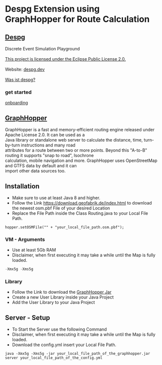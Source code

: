 # Despg Extension using GraphHopper for Route Calculation

## [Despg](https://despg.dev)
Discrete Event Simulation Playground<br>
<br>
[This project is licensed under the Eclipse Public License 2.0.](https://gitlab.com/lobequadrat/despg/-/blob/main/LICENSE)<br>
<br>
Website: [despg.dev](https://despg.dev)<br>
<br>
[Was ist despg?](https://despg.dev/was-ist-despg/)

### get started
[onboarding](https://despg.dev/erste-schritte/)

## [GraphHopper](https://github.com/graphhopper/graphhopper)
GraphHopper is a fast and memory-efficient routing engine released under Apache License 2.0. It can be used as a <br>
Java library or standalone web server to calculate the distance, time, turn-by-turn instructions and many road <br> 
attributes for a route between two or more points. Beyond this "A-to-B" routing it supports "snap to road", Isochrone <br>
calculation, mobile navigation and more. GraphHopper uses OpenStreetMap and GTFS data by default and it can <br>
import other data sources too.

## Installation
- Make sure to use at least Java 8 and higher.
- Follow the Link https://download.geofabrik.de/index.html to download the newest osm.pbf File of your desired Location<br>
- Replace the File Path inside the Class Routing.java to your Local File Path.
````
hopper.setOSMFile("" + "your_local_file_path.osm.pbf");
````
 
### VM - Arguments
- Use at least 5Gb RAM
- Disclaimer, when first executing it may take a while until the Map is fully loaded.
```java
-Xmx5g -Xms5g
```

### Library
- Follow the Link to download the [GraphHopper Jar](https://github.com/graphhopper/graphhopper/releases/download/6.0/graphhopper-web-6.0.jar) 
- Create a new User Library inside your Java Project
- Add the User Library to your Java Project


## Server - Setup
- To Start the Server use the following Command
- Disclaimer, when first executing it may take a while until the Map is fully loaded.
- Download the config.yml insert your Local File Path.
```
java -Xmx5g -Xms5g -jar your_local_file_path_of_the_graphhopper.jar server your_local_file_path_of_the_config.yml
```
